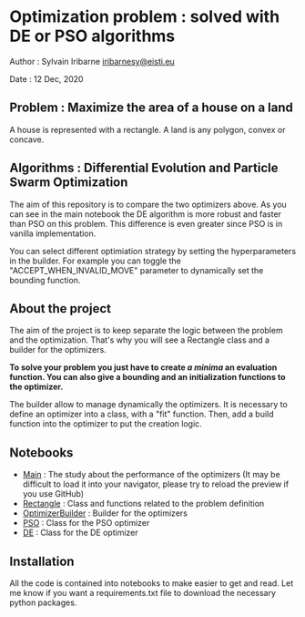 # Optimization problem : solved with DE or PSO algorithms

Author : Sylvain Iribarne <iribarnesy@eisti.eu>

Date : 12 Dec, 2020

## Problem : Maximize the area of a house on a land

A house is represented with a rectangle. A land is any polygon, convex or concave.

## Algorithms : Differential Evolution and Particle Swarm Optimization

The aim of this repository is to compare the two optimizers above. As you can see in the main notebook the DE algorithm is more robust and faster than PSO on this problem.
This difference is even greater since PSO is in vanilla implementation.

You can select different optimiation strategy by setting the hyperparameters in the builder. For example you can toggle the "ACCEPT_WHEN_INVALID_MOVE" parameter to dynamically set the bounding function.

## About the project

The aim of the project is to keep separate the logic between the problem and the optimization.
That's why you will see a Rectangle class and a builder for the optimizers.

**To solve your problem you just have to create *a minima* an evaluation function. You can also give a bounding and an initialization functions to the optimizer.**

The builder allow to manage dynamically the optimizers. It is necessary to define an optimizer into a class, with a "fit" function. Then, add a build function into the optimizer to put the creation logic.


## Notebooks
- [Main](https://github.com/iribarnesy/optim/blob/master/Main.ipynb) : The study about the performance of the optimizers (It may be difficult to load it into your navigator, please try to reload the preview if you use GitHub)
- [Rectangle](https://github.com/iribarnesy/optim/blob/master/Rectangle.ipynb) : Class and functions related to the problem definition
- [OptimizerBuilder](https://github.com/iribarnesy/optim/blob/master/OptimizerBuilder.ipynb) : Builder for the optimizers
- [PSO](https://github.com/iribarnesy/optim/blob/master/PSO.ipynb) : Class for the PSO optimizer
- [DE](https://github.com/iribarnesy/optim/blob/master/DE.ipynb) : Class for the DE optimizer

## Installation

All the code is contained into notebooks to make easier to get and read. Let me know if you want a requirements.txt file to download the necessary python packages.
